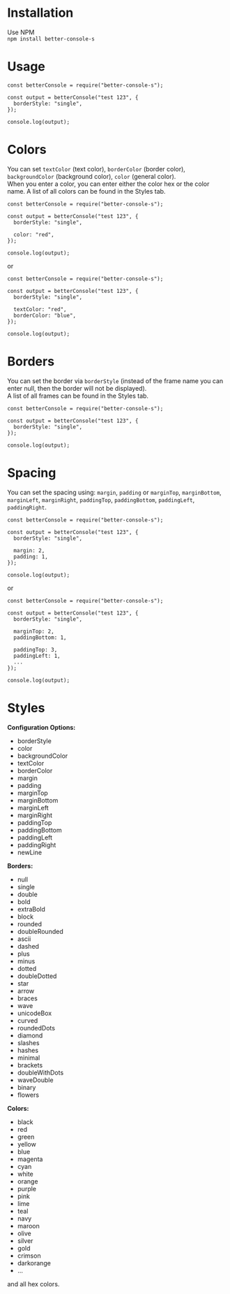 # Installation
Use NPM <br>
`npm install better-console-s`

# Usage
```
const betterConsole = require("better-console-s");

const output = betterConsole("test 123", {
  borderStyle: "single",
});

console.log(output);
```

# Colors
You can set  `textColor` (text color), `borderColor` (border color), `backgroundColor` (background color), `color` (general color). <br>
When you enter a color, you can enter either the color hex or the color name.
A list of all colors can be found in the Styles tab.
```
const betterConsole = require("better-console-s");

const output = betterConsole("test 123", {
  borderStyle: "single",

  color: "red",
});

console.log(output);
```
or
```
const betterConsole = require("better-console-s");

const output = betterConsole("test 123", {
  borderStyle: "single",

  textColor: "red",
  borderColor: "blue",
});

console.log(output);
```

# Borders
You can set the border via `borderStyle` (instead of the frame name you can enter null, then the border will not be displayed). <br>
A list of all frames can be found in the Styles tab.
```
const betterConsole = require("better-console-s");

const output = betterConsole("test 123", {
  borderStyle: "single",
});

console.log(output);
```

# Spacing
You can set the spacing using:  `margin`, `padding` or `marginTop`, `marginBottom`, `marginLeft`, `marginRight`, `paddingTop`, `paddingBottom`, `paddingLeft`, `paddingRight`.
```
const betterConsole = require("better-console-s");

const output = betterConsole("test 123", {
  borderStyle: "single",

  margin: 2,
  padding: 1,
});

console.log(output);
```
or
```
const betterConsole = require("better-console-s");

const output = betterConsole("test 123", {
  borderStyle: "single",

  marginTop: 2,
  paddingBottom: 1,

  paddingTop: 3,
  paddingLeft: 1,
  ...
});

console.log(output);
```

# Styles

**Configuration Options:**
- borderStyle
- color
- backgroundColor
- textColor
- borderColor
- margin
- padding
- marginTop
- marginBottom
- marginLeft
- marginRight
- paddingTop
- paddingBottom
- paddingLeft
- paddingRight
- newLine

**Borders:**
- null
- single
- double
- bold
- extraBold
- block
- rounded
- doubleRounded
- ascii
- dashed
- plus
- minus
- dotted
- doubleDotted
- star
- arrow
- braces
- wave
- unicodeBox
- curved
- roundedDots
- diamond
- slashes
- hashes
- minimal
- brackets
- doubleWithDots
- waveDouble
- binary
- flowers

**Colors:**
- black
- red
- green
- yellow
- blue
- magenta
- cyan
- white
- orange
- purple
- pink
- lime
- teal
- navy
- maroon
- olive
- silver
- gold
- crimson
- darkorange
- ...

and all hex colors.
